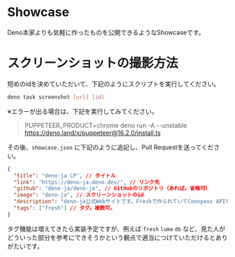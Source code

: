 # Showcase

Deno本家よりも気軽に作ったものを公開できるようなShowcaseです。

# スクリーンショットの撮影方法

短めのidを決めていただいて、下記のようにスクリプトを実行してください。

```bash
deno task screenshot [url] [id]
```

※エラーが出る場合は、下記を実行してみてください。
> PUPPETEER_PRODUCT=chrome deno run -A --unstable https://deno.land/x/puppeteer@16.2.0/install.ts

その後、`showcase.json` に下記のように追記し、Pull Requestを送ってください。

```json
{
  "title": "deno-ja LP", // タイトル
  "link": "https://deno-ja.deno.dev/", // リンク先
  "github": "deno-ja/deno-ja", // GitHubのリポジトリ（あれば。省略可）
  "image": "deno-ja", // スクリーンショットのid
  "description": "deno-ja公式Webサイトです。Freshで作られていてConnpass APIを使ってイベント開催情報を取得しています。", // 説明
  "tags": ["fresh"] // タグ。複数可。
}
```

タグ機能は増えてきたら実装予定ですが、例えば `fresh` `lume` `db` など、見た人がどういった部分を参考にできそうかという観点で適当につけていただけるとありがたいです。
